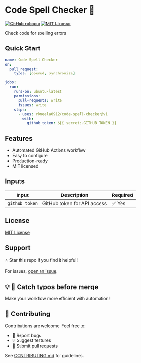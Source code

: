 # Code Spell Checker 📖

[![GitHub release](https://img.shields.io/github/v/release/rkneela0912/code-spell-checker)](https://github.com/rkneela0912/code-spell-checker/releases) [![MIT License](https://img.shields.io/badge/License-MIT-blue.svg)](https://opensource.org/licenses/MIT)

Check code for spelling errors

## Quick Start

```yaml
name: Code Spell Checker
on:
  pull_request:
    types: [opened, synchronize]

jobs:
  run:
    runs-on: ubuntu-latest
    permissions:
      pull-requests: write
      issues: write
    steps:
      - uses: rkneela0912/code-spell-checker@v1
        with:
          github_token: ${{ secrets.GITHUB_TOKEN }}
```

## Features

- Automated GitHub Actions workflow
- Easy to configure
- Production-ready
- MIT licensed

## Inputs

| Input | Description | Required |
|-------|-------------|----------|
| `github_token` | GitHub token for API access | ✅ Yes |

## License

[MIT License](LICENSE)

## Support

⭐ Star this repo if you find it helpful!

For issues, [open an issue](https://github.com/rkneela0912/code-spell-checker/issues).

## 💡 📖 Catch typos before merge

Make your workflow more efficient with automation!

## 🤝 Contributing

Contributions are welcome! Feel free to:
- 🐛 Report bugs
- 💡 Suggest features
- 🔧 Submit pull requests

See [CONTRIBUTING.md](CONTRIBUTING.md) for guidelines.
